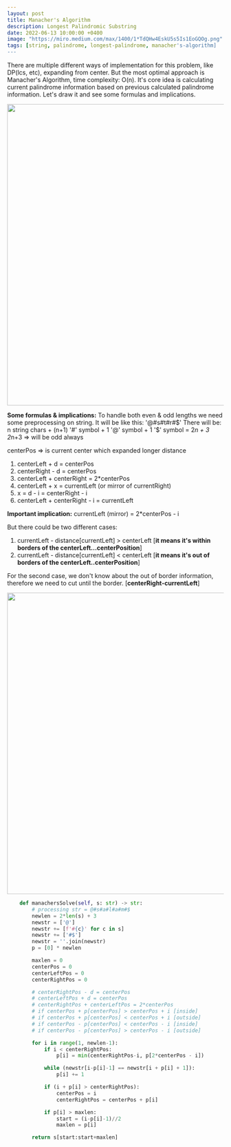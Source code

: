 ```yaml
---
layout: post
title: Manacher's Algorithm
description: Longest Palindromic Substring
date: 2022-06-13 10:00:00 +0400
image: "https://miro.medium.com/max/1400/1*TdQHw4EskU5s5Is1EoGQOg.png"
tags: [string, palindrome, longest-palindrome, manacher's-algorithm]
---
```


There are multiple different ways of implementation for this problem, like DP(lcs, etc), expanding from center.
But the most optimal approach is Manacher's Algorithm, time complexity: O(n).
It's core idea is calculating current palindrome information based on previous calculated palindrome information.
Let's draw it and see some formulas and implications.

<p align="center">
<img align="center" width=700 src="https://assets.leetcode.com/users/images/9bccda19-6ca2-494b-9a86-b2c0856e66bb_1654515958.4069397.png">
</p>

**Some formulas & implications:**
To handle both even & odd lengths we need some preprocessing on string. It will be like this: '@#s#t#r#$'
There will be: n string chars + (n+1) '#' symbol + 1 '@' symbol + 1 '$' symbol = 2*n + 3
2*n+3 => will be odd always

centerPos => is current center which expanded longer distance

1. centerLeft + d = centerPos
2. centerRight - d = centerPos
3. centerLeft + centerRight = 2\*centerPos
4. centerLeft + x = currentLeft (or mirror of currentRight)
5. x = d - i = centerRight - i
6. centerLeft + centerRight - i = currentLeft

**Important implication:** currentLeft (mirror) = 2\*centerPos - i

But there could be two different cases:

1. currentLeft - distance[currentLeft] > centerLeft [**it means it's within borders of the centerLeft...centerPosition**]
2. currentLeft - distance[currentLeft] < centerLeft [**it means it's out of borders of the centerLeft..centerPosition**]

For the second case, we don't know about the out of border information, therefore we need to cut until the border. [**centerRight-currentLeft**]

<p align="center">
<img align="center" width=700 src="https://assets.leetcode.com/users/images/8a1eb8cc-503c-4cdc-9a94-06e1055a156f_1654516987.9247909.png">
</p>

```python
    def manachersSolve(self, s: str) -> str:
        # processing str = @#s#a#l#a#m#$
        newlen = 2*len(s) + 3
        newstr = ['@']
        newstr += [f'#{c}' for c in s]
        newstr += ['#$']
        newstr = ''.join(newstr)
        p = [0] * newlen

        maxlen = 0
        centerPos = 0
        centerLeftPos = 0
        centerRightPos = 0

        # centerRightPos - d = centerPos
        # centerLeftPos + d = centerPos
        # centerRightPos + centerLeftPos = 2*centerPos
        # if centerPos + p[centerPos] > centerPos + i [inside]
        # if centerPos + p[centerPos] < centerPos + i [outside]
        # if centerPos - p[centerPos] < centerPos - i [inside]
        # if centerPos - p[centerPos] > centerPos - i [outside]

        for i in range(1, newlen-1):
            if i < centerRightPos:
                p[i] = min(centerRightPos-i, p[2*centerPos - i])

            while (newstr[i-p[i]-1] == newstr[i + p[i] + 1]):
                p[i] += 1

            if (i + p[i] > centerRightPos):
                centerPos = i
                centerRightPos = centerPos + p[i]

            if p[i] > maxlen:
                start = (i-p[i]-1)//2
                maxlen = p[i]

        return s[start:start+maxlen]
```

